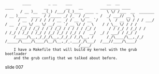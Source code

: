             ____        _ __    ___                __  __                    ____              __        __    __        _________ ____
           / __ )__  __(_) /___/ (_)___  ____ _    \ \/ /___  __  _______   / __ )____  ____  / /_____ _/ /_  / /__     /  _/ ___// __ \
          / __  / / / / / / __  / / __ \/ __ `/     \  / __ \/ / / / ___/  / __  / __ \/ __ \/ __/ __ `/ __ \/ / _ \    / / \__ \/ / / /
         / /_/ / /_/ / / / /_/ / / / / / /_/ /      / / /_/ / /_/ / /     / /_/ / /_/ / /_/ / /_/ /_/ / /_/ / /  __/  _/ / ___/ / /_/ /
        /_____/\__,_/_/_/\__,_/_/_/ /_/\__, /      /_/\____/\__,_/_/     /_____/\____/\____/\__/\__,_/_.___/_/\___/  /___//____/\____/
                                      /____/
        I have a Makefile that will build my kernel with the grub bootloader
        and the grub config that we talked about before.

















































































slide 007
